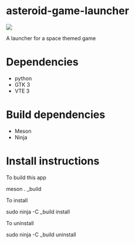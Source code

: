 # asteroid-game-launcher

<img src=https://git.asgardius.company/asgardius/asteroid-game-launcher/raw/branch/master/data/asgardius.page.asteroidlauncher.png>

A launcher for a space themed game

# Dependencies

* python
* GTK 3
* VTE 3

# Build dependencies
* Meson
* Ninja

# Install instructions
To build this app

meson . _build

To install

sudo ninja -C _build install

To uninstall

sudo ninja -C _build uninstall
